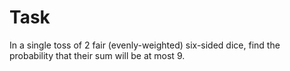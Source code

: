 # Task

In a single toss of 2 fair (evenly-weighted) six-sided dice, find the probability that their sum will be at most 9.
